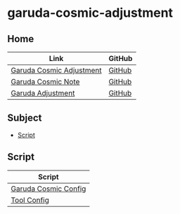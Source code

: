 

# garuda-cosmic-adjustment




## Home

| Link | GitHub |
| ---- | ------ |
| [Garuda Cosmic Adjustment](https://samwhelp.github.io/garuda-cosmic-adjustment/) | [GitHub](https://github.com/samwhelp/garuda-cosmic-adjustment) |
| [Garuda Cosmic Note](https://samwhelp.github.io/note-about-garuda-cosmic/) | [GitHub](https://github.com/samwhelp/note-about-garuda-cosmic) |
| [Garuda Adjustment](https://samwhelp.github.io/garuda-adjustment/) | [GitHub](https://github.com/samwhelp/garuda-adjustment) |




## Subject

* [Script](#script)




## Script

| Script |
| ---- |
| [Garuda Cosmic Config](https://github.com/samwhelp/garuda-cosmic-adjustment) |
| [Tool Config](https://github.com/samwhelp/garuda-adjustment/tree/main/prototype/main/tool-config/part) |
